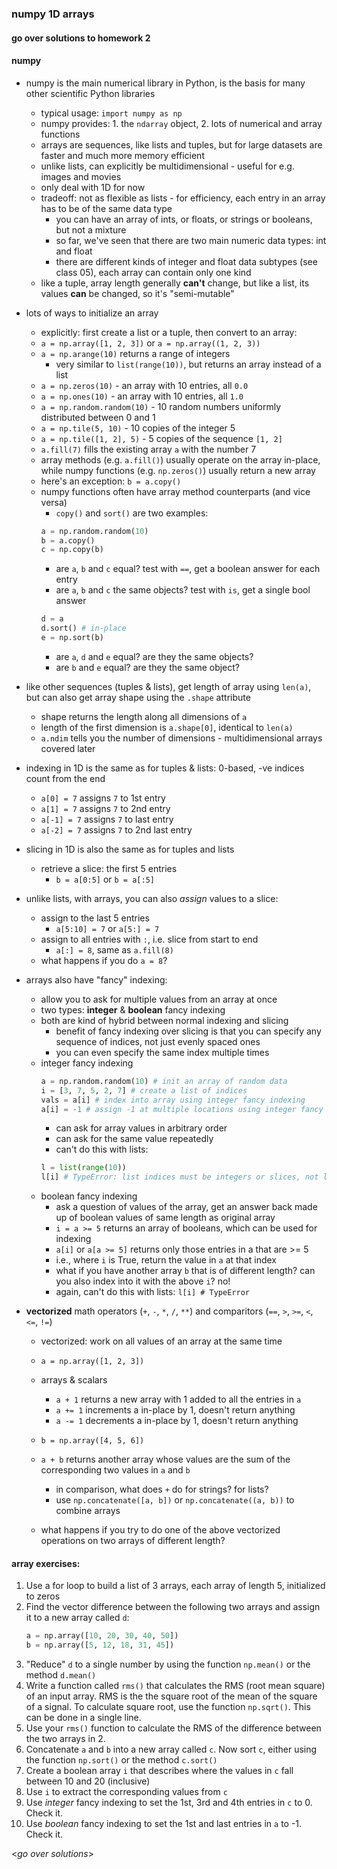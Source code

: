 ### numpy 1D arrays

#### go over solutions to homework 2

#### numpy

- numpy is the main numerical library in Python, is the basis for many other scientific Python libraries
    - typical usage: `import numpy as np`
    - numpy provides: 1. the `ndarray` object, 2. lots of numerical and array functions
    - arrays are sequences, like lists and tuples, but for large datasets are faster and much more memory efficient
    - unlike lists, can explicitly be multidimensional - useful for e.g. images and movies
    - only deal with 1D for now
    - tradeoff: not as flexible as lists - for efficiency, each entry in an array has to be of the same data type
        - you can have an array of ints, or floats, or strings or booleans, but not a mixture
        - so far, we've seen that there are two main numeric data types: int and float
        - there are different kinds of integer and float data subtypes (see class 05), each array can contain only one kind
    - like a tuple, array length generally **can't** change, but like a list, its values **can** be changed, so it's "semi-mutable"

- lots of ways to initialize an array
    - explicitly: first create a list or a tuple, then convert to an array:
    - `a = np.array([1, 2, 3])` or `a = np.array((1, 2, 3))`
    - `a = np.arange(10)` returns a range of integers
        - very similar to `list(range(10))`, but returns an array instead of a list
    - `a = np.zeros(10)` - an array with 10 entries, all `0.0`
    - `a = np.ones(10)` - an array with 10 entries, all `1.0`
    - `a = np.random.random(10)` - 10 random numbers uniformly distributed between 0 and 1
    - `a = np.tile(5, 10)` - 10 copies of the integer 5
    - `a = np.tile([1, 2], 5)` - 5 copies of the sequence `[1, 2]`
    - `a.fill(7)` fills the existing array `a` with the number 7
    - array methods (e.g. `a.fill()`) usually operate on the array in-place, while numpy functions (e.g. `np.zeros()`) usually return a new array
    - here's an exception: `b = a.copy()`
    - numpy functions often have array method counterparts (and vice versa)
        - `copy()` and `sort()` are two examples:
        ```python
        a = np.random.random(10)
        b = a.copy()
        c = np.copy(b)
        ````
        - are `a`, `b` and `c` equal? test with `==`, get a boolean answer for each entry
        - are `a`, `b` and `c` the same objects? test with `is`, get a single bool answer
        ```python
        d = a
        d.sort() # in-place
        e = np.sort(b)
        ````
        - are `a`, `d` and `e` equal? are they the same objects?
        - are `b` and `e` equal? are they the same object?

- like other sequences (tuples & lists), get length of array using `len(a)`, but can also get array shape using the `.shape` attribute
    - shape returns the length along all dimensions of `a`
    - length of the first dimension is `a.shape[0]`, identical to `len(a)`
    - `a.ndim` tells you the number of dimensions - multidimensional arrays covered later

- indexing in 1D is the same as for tuples & lists: 0-based, -ve indices count from the end
    - `a[0] = 7` assigns `7` to 1st entry
    - `a[1] = 7` assigns `7` to 2nd entry
    - `a[-1] = 7` assigns `7` to last entry
    - `a[-2] = 7` assigns `7` to 2nd last entry

- slicing in 1D is also the same as for tuples and lists
    - retrieve a slice: the first 5 entries
        - `b = a[0:5]` or `b = a[:5]`
- unlike lists, with arrays, you can also *assign* values to a slice:
    - assign to the last 5 entries
        - `a[5:10] = 7` or `a[5:] = 7`
    - assign to all entries with `:`, i.e. slice from start to end
        - `a[:] = 8`, same as `a.fill(8)`
    - what happens if you do `a = 8`?

- arrays also have "fancy" indexing:
    - allow you to ask for multiple values from an array at once
    - two types: **integer** & **boolean** fancy indexing
    - both are kind of hybrid between normal indexing and slicing
        - benefit of fancy indexing over slicing is that you can specify any sequence of indices, not just evenly spaced ones
        - you can even specify the same index multiple times
    - integer fancy indexing
        ```python
        a = np.random.random(10) # init an array of random data
        i = [3, 7, 5, 2, 7] # create a list of indices
        vals = a[i] # index into array using integer fancy indexing
        a[i] = -1 # assign -1 at multiple locations using integer fancy indexing
        ````
        - can ask for array values in arbitrary order
        - can ask for the same value repeatedly
        - can't do this with lists:
        ```python
        l = list(range(10))
        l[i] # TypeError: list indices must be integers or slices, not list
        ````
    - boolean fancy indexing
        - ask a question of values of the array, get an answer back made up of boolean values of same length as original array
        - `i = a >= 5` returns an array of booleans, which can be used for indexing
        - `a[i]` or `a[a >= 5]` returns only those entries in a that are >= 5
        - i.e., where `i` is True, return the value in `a` at that index
        - what if you have another array `b` that is of different length? can you also index into it with the above `i`? no!
        - again, can't do this with lists: `l[i] # TypeError`

- **vectorized** math operators (`+`, `-`, `*`, `/`, `**`) and comparitors (`==`, `>`, `>=`, `<`, `<=`, `!=`)
    - vectorized: work on all values of an array at the same time
    - `a = np.array([1, 2, 3])`
    - arrays & scalars
        - `a + 1` returns a new array with 1 added to all the entries in `a`
        - `a += 1` increments a in-place by 1, doesn't return anything
        - `a -= 1` decrements a in-place by 1, doesn't return anything

    - `b = np.array([4, 5, 6])`
    - `a + b` returns another array whose values are the sum of the corresponding two values in `a` and `b`
        - in comparison, what does `+` do for strings? for lists?
        - use `np.concatenate([a, b])` or `np.concatenate((a, b))` to combine arrays
    - what happens if you try to do one of the above vectorized operations on two arrays of different length?

#### array exercises:

1. Use a for loop to build a list of 3 arrays, each array of length 5, initialized to zeros
2. Find the vector difference between the following two arrays and assign it to a new array called `d`:
    ```python
    a = np.array([10, 20, 30, 40, 50])
    b = np.array([5, 12, 18, 31, 45])
    ````
3. "Reduce" `d` to a single number by using the function `np.mean()` or the method `d.mean()`
4. Write a function called `rms()` that calculates the RMS (root mean square) of an input array. RMS is the the square root of the mean of the square of a signal. To calculate square root, use the function `np.sqrt()`. This can be done in a single line.
5. Use your `rms()` function to calculate the RMS of the difference between the two arrays in 2.
6. Concatenate `a` and `b` into a new array called `c`. Now sort `c`, either using the function `np.sort()` or the method `c.sort()`
7. Create a boolean array `i` that describes where the values in `c` fall between 10 and 20 (inclusive)
8. Use `i` to extract the corresponding values from `c`
9. Use *integer* fancy indexing to set the 1st, 3rd and 4th entries in `c` to 0. Check it.
10. Use *boolean* fancy indexing to set the 1st and last entries in `a` to -1. Check it.

<*go over solutions*>
